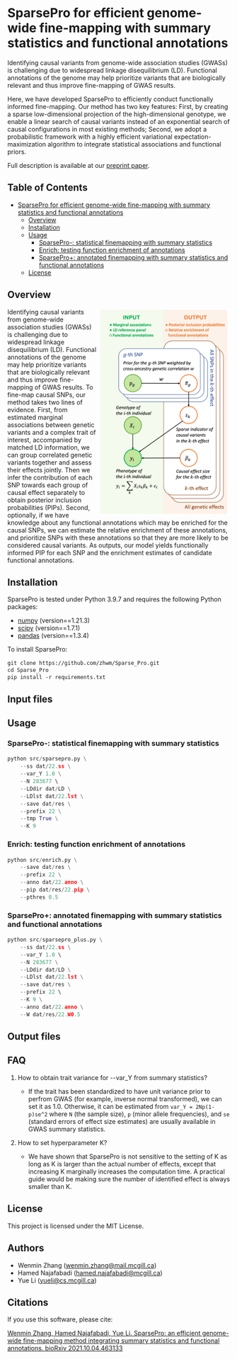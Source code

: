 # SparsePro for efficient genome-wide fine-mapping with summary statistics and functional annotations

Identifying causal variants from genome-wide association studies (GWASs) is challenging due to widespread linkage disequilibrium (LD). Functional annotations of the genome may help prioritize variants that are biologically relevant and thus improve fine-mapping of GWAS results.

Here, we have developed SparsePro to efficiently conduct functionally informed fine-mapping. Our method has two key features: First, by creating a sparse low-dimensional projection of the high-dimensional genotype, we enable a linear search of causal variants instead of an exponential search of causal configurations in most existing methods; Second, we adopt a probabilistic framework with a highly efficient variational expectation-maximization algorithm to integrate statistical associations and functional priors.

Full description is available at our [preprint paper](https://www.biorxiv.org/content/10.1101/2021.10.04.463133v1). 


## Table of Contents

- [SparsePro for efficient genome-wide fine-mapping with summary statistics and functional annotations](#sparsepro-for-efficient-genome-wide-fine-mapping-with-summary-statistics-and-functional-annotations)
  * [Overview](#overview)
  * [Installation](#installation)
  * [Usage](#usage)
    + [SparsePro-: statistical finemapping with summary statistics](#sparsepro---statistical-finemapping-with-summary-statistics)
    + [Enrich: testing function enrichment of annotations](#enrich--testing-function-enrichment-of-annotations)
    + [SparsePro+: annotated finemapping with summary statistics and functional annotations](#sparsepro---annotated-finemapping-with-summary-statistics-and-functional-annotations)
  * [License](#license)

## Overview 

<img align="right" src="doc/Fig1.png" width=60% height=60%>
Identifying causal variants from genome-wide association studies (GWASs) is challenging due to widespread linkage disequilibrium (LD). Functional annotations of the genome may help prioritize variants that are biologically relevant and thus improve fine-mapping of GWAS results.
To fine-map causal SNPs, our method takes two lines of evidence. First, from estimated marginal associations between genetic variants and a complex trait of interest, accompanied by matched LD information, we can group correlated genetic variants together and assess their effects jointly. Then we infer the contribution of each SNP towards each group of causal effect separately to obtain posterior inclusion probabilities (PIPs). Second, optionally, if we have knowledge about any functional annotations which may be enriched for the causal SNPs, we can estimate the relative enrichment of these annotations, and prioritize SNPs with these annotations so that they are more likely to be considered causal variants. As outputs, our model yields functionally informed PIP for each SNP and the enrichment estimates of candidate functional annotations.

## Installation

SparsePro is tested under Python 3.9.7 and requires the following Python packages:

* [numpy](http://www.numpy.org/) (version==1.21.3)
* [scipy](http://www.scipy.org/) (version==1.7.1)
* [pandas](https://pandas.pydata.org/getpandas.html) (version==1.3.4)

To install SparsePro:

```
git clone https://github.com/zhwm/Sparse_Pro.git
cd Sparse_Pro
pip install -r requirements.txt 
``` 

## Input files

## Usage

### SparsePro-: statistical finemapping with summary statistics

```python
python src/sparsepro.py \
    --ss dat/22.ss \
    --var_Y 1.0 \
    --N 283677 \ 
    --LDdir dat/LD \
    --LDlst dat/22.lst \
    --save dat/res \
    --prefix 22 \
    --tmp True \
    --K 9 
```

### Enrich: testing function enrichment of annotations

```python
python src/enrich.py \
    --save dat/res \
    --prefix 22 \
    --anno dat/22.anno \
    --pip dat/res/22.pip \
    --pthres 0.5
```

### SparsePro+: annotated finemapping with summary statistics and functional annotations 

```python
python src/sparsepro_plus.py \
    --ss dat/22.ss \
    --var_Y 1.0 \ 
    --N 283677 \
    --LDdir dat/LD \
    --LDlst dat/22.lst \
    --save dat/res \
    --prefix 22 \ 
    --K 9 \
    --anno dat/22.anno \
    --W dat/res/22.W0.5 
```
## Output files

## FAQ

1. How to obtain trait variance for --var_Y from summary statistics?

   - If the trait has been standardized to have unit variance prior to perfrom GWAS (for example, inverse normal transformed), we can set it as 1.0. Otherwise, it can be estimated from `var_Y = 2Np(1-p)se^2`  where `N` (the sample size), `p` (minor allele frequencies), and `se` (standard errors of effect size estimates) are usually available in GWAS summary statistics.

2. How to set hyperparameter K?

   - We have shown that SparsePro is not sensitive to the setting of K as long as K is larger than the actual number of effects, except that increasing K marginally increases the computation time. A practical guide would be making sure the number of identified effect is always smaller than K.   

## License

This project is licensed under the MIT License.

## Authors

- Wenmin Zhang (wenmin.zhang@mail.mcgill.ca)
- Hamed Najafabadi (hamed.najafabadi@mcgill.ca)
- Yue Li (yueli@cs.mcgill.ca)

## Citations

If you use this software, please cite:

[Wenmin Zhang, Hamed Najafabadi, Yue Li. SparsePro: an efficient genome-wide fine-mapping method integrating summary statistics and functional annotations. bioRxiv 2021.10.04.463133](https://doi.org/10.1101/2021.10.04.463133)

